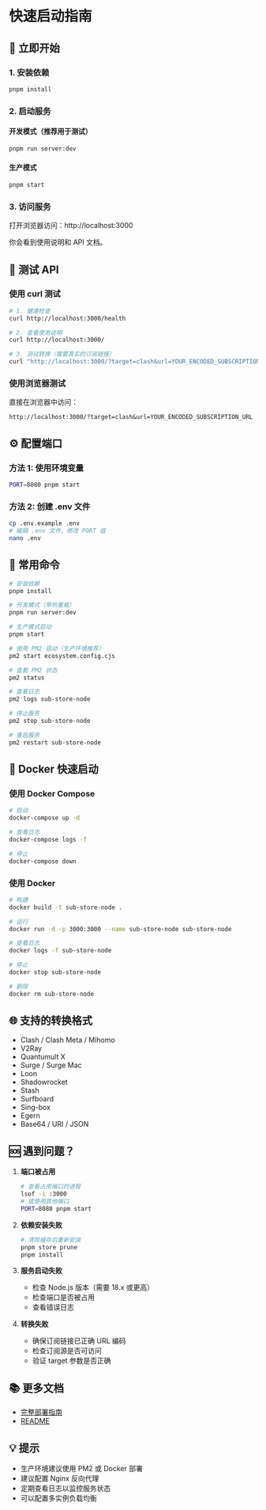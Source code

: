 # 快速启动指南

## 🚀 立即开始

### 1. 安装依赖
```bash
pnpm install
```

### 2. 启动服务

#### 开发模式（推荐用于测试）
```bash
pnpm run server:dev
```

#### 生产模式
```bash
pnpm start
```

### 3. 访问服务

打开浏览器访问：http://localhost:3000

你会看到使用说明和 API 文档。

## 📝 测试 API

### 使用 curl 测试

```bash
# 1. 健康检查
curl http://localhost:3000/health

# 2. 查看使用说明
curl http://localhost:3000/

# 3. 测试转换（需要真实的订阅链接）
curl "http://localhost:3000/?target=clash&url=YOUR_ENCODED_SUBSCRIPTION_URL"
```

### 使用浏览器测试

直接在浏览器中访问：
```
http://localhost:3000/?target=clash&url=YOUR_ENCODED_SUBSCRIPTION_URL
```

## ⚙️ 配置端口

### 方法 1: 使用环境变量
```bash
PORT=8080 pnpm start
```

### 方法 2: 创建 .env 文件
```bash
cp .env.example .env
# 编辑 .env 文件，修改 PORT 值
nano .env
```

## 🔧 常用命令

```bash
# 安装依赖
pnpm install

# 开发模式（带热重载）
pnpm run server:dev

# 生产模式启动
pnpm start

# 使用 PM2 启动（生产环境推荐）
pm2 start ecosystem.config.cjs

# 查看 PM2 状态
pm2 status

# 查看日志
pm2 logs sub-store-node

# 停止服务
pm2 stop sub-store-node

# 重启服务
pm2 restart sub-store-node
```

## 🐳 Docker 快速启动

### 使用 Docker Compose
```bash
# 启动
docker-compose up -d

# 查看日志
docker-compose logs -f

# 停止
docker-compose down
```

### 使用 Docker
```bash
# 构建
docker build -t sub-store-node .

# 运行
docker run -d -p 3000:3000 --name sub-store-node sub-store-node

# 查看日志
docker logs -f sub-store-node

# 停止
docker stop sub-store-node

# 删除
docker rm sub-store-node
```

## 🌐 支持的转换格式

- Clash / Clash Meta / Mihomo
- V2Ray
- Quantumult X
- Surge / Surge Mac
- Loon
- Shadowrocket
- Stash
- Surfboard
- Sing-box
- Egern
- Base64 / URI / JSON

## 🆘 遇到问题？

1. **端口被占用**
   ```bash
   # 查看占用端口的进程
   lsof -i :3000
   # 或使用其他端口
   PORT=8080 pnpm start
   ```

2. **依赖安装失败**
   ```bash
   # 清除缓存后重新安装
   pnpm store prune
   pnpm install
   ```

3. **服务启动失败**
   - 检查 Node.js 版本（需要 18.x 或更高）
   - 检查端口是否被占用
   - 查看错误日志

4. **转换失败**
   - 确保订阅链接已正确 URL 编码
   - 检查订阅源是否可访问
   - 验证 target 参数是否正确

## 📚 更多文档

- [完整部署指南](./SERVER_DEPLOY.md)
- [README](./README.md)

## 💡 提示

- 生产环境建议使用 PM2 或 Docker 部署
- 建议配置 Nginx 反向代理
- 定期查看日志以监控服务状态
- 可以配置多实例负载均衡
